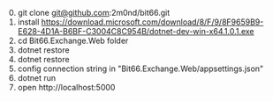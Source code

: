 0. git clone git@github.com:2m0nd/bit66.git
1. install https://download.microsoft.com/download/8/F/9/8F9659B9-E628-4D1A-B6BF-C3004C8C954B/dotnet-dev-win-x64.1.0.1.exe
2. cd Bit66.Exchange.Web folder
3. dotnet restore
4. dotnet restore
5. config connection string in "Bit66.Exchange.Web/appsettings.json"
6. dotnet run
7. open  http://localhost:5000

